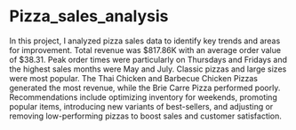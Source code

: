 # Pizza_sales_analysis
In this project, I analyzed pizza sales data to identify key trends and areas for improvement. Total revenue was $817.86K with an average order value of $38.31. Peak order times were particularly on Thursdays and Fridays and the highest sales months were May and July. Classic pizzas and large sizes were most popular. The Thai Chicken and Barbecue Chicken Pizzas generated the most revenue, while the Brie Carre Pizza performed poorly. Recommendations include optimizing inventory for weekends, promoting popular items, introducing new variants of best-sellers, and adjusting or removing low-performing pizzas to boost sales and customer satisfaction.
